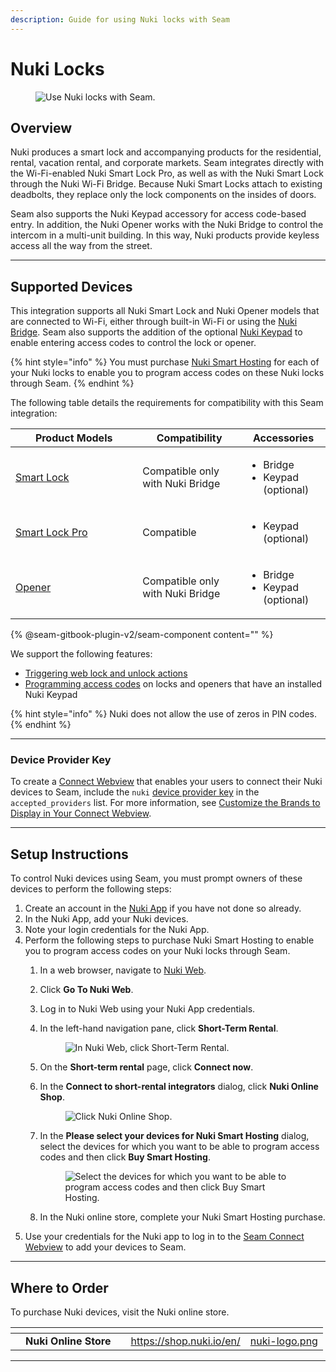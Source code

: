 ```yaml
---
description: Guide for using Nuki locks with Seam
---
```


# Nuki Locks

<figure><img src="../.gitbook/assets/nuki-manufacturer-page-cover-light.png" alt="Use Nuki locks with Seam."><figcaption></figcaption></figure>

## Overview

Nuki produces a smart lock and accompanying products for the residential, rental, vacation rental, and corporate markets. Seam integrates directly with the Wi-Fi-enabled Nuki Smart Lock Pro, as well as with the Nuki Smart Lock through the Nuki Wi-Fi Bridge. Because Nuki Smart Locks attach to existing deadbolts, they replace only the lock components on the insides of doors.

Seam also supports the Nuki Keypad accessory for access code-based entry. In addition, the Nuki Opener works with the Nuki Bridge to control the intercom in a multi-unit building. In this way, Nuki products provide keyless access all the way from the street.

***

## Supported Devices

This integration supports all Nuki Smart Lock and Nuki Opener models that are connected to Wi-Fi, either through built-in Wi-Fi or using the [Nuki Bridge](https://nuki.io/en/bridge/). Seam also supports the addition of the optional [Nuki Keypad](https://nuki.io/en/keypad-code/) to enable entering access codes to control the lock or opener.

{% hint style="info" %}
You must purchase [Nuki Smart Hosting](https://nuki.io/en/smart-hosting/) for each of your Nuki locks to enable you to program access codes on these Nuki locks through Seam.
{% endhint %}

The following table details the requirements for compatibility with this Seam integration:

<table><thead><tr><th width="187.33333333333331">Product Models</th><th>Compatibility</th><th>Accessories</th></tr></thead><tbody><tr><td><a href="https://nuki.io/en/smart-lock/">Smart Lock</a></td><td>Compatible only with Nuki Bridge</td><td><ul><li>Bridge</li><li>Keypad (optional)</li></ul></td></tr><tr><td><a href="https://nuki.io/en/smart-lock-pro/">Smart Lock Pro</a></td><td>Compatible</td><td><ul><li>Keypad (optional)</li></ul></td></tr><tr><td><a href="https://nuki.io/en/opener/">Opener</a></td><td>Compatible only with Nuki Bridge</td><td><ul><li>Bridge</li><li>Keypad (optional)</li></ul></td></tr></tbody></table>

{% @seam-gitbook-plugin-v2/seam-component content="<seam-supported-device-table
  endpoint="https://connect.getseam.com"
  client-session-token="seam_cst126DAjfor_2kxn8QAAEUkj3Zu4Nr1Aoauy"
  manufacturers='["Nuki"]'
/>" %}

We support the following features:

* [Triggering web lock and unlock actions](../products/smart-locks/lock-and-unlock.md)
* [Programming access codes](../products/smart-locks/access-codes/) on locks and openers that have an installed Nuki Keypad

{% hint style="info" %}
Nuki does not allow the use of zeros in PIN codes.
{% endhint %}

***

### Device Provider Key

To create a [Connect Webview](../core-concepts/connect-webviews/) that enables your users to connect their Nuki devices to Seam, include the `nuki` [device provider key](../api-clients/connect_webviews/#device-provider-keys) in the `accepted_providers` list. For more information, see [Customize the Brands to Display in Your Connect Webview](../core-concepts/connect-webviews/customizing-connect-webviews.md#customize-the-brands-to-display-in-your-connect-webviews).

***

## Setup Instructions

To control Nuki devices using Seam, you must prompt owners of these devices to perform the following steps:

1. Create an account in the [Nuki App](https://nuki.io/en/app/) if you have not done so already.
2. In the Nuki App, add your Nuki devices.
3. Note your login credentials for the Nuki App.
4. Perform the following steps to purchase Nuki Smart Hosting to enable you to program access codes on your Nuki locks through Seam.
   1. In a web browser, navigate to [Nuki Web](https://web.nuki.io/).
   2. Click **Go To Nuki Web**.
   3. Log in to Nuki Web using your Nuki App credentials.
   4.  In the left-hand navigation pane, click **Short-Term Rental**.

       <figure><img src="../.gitbook/assets/nuki-web-short-term-rental-page.png" alt="In Nuki Web, click Short-Term Rental."><figcaption></figcaption></figure>
   5. On the **Short-term rental** page, click **Connect now**.
   6.  In the **Connect to short-rental integrators** dialog, click **Nuki Online Shop**.

       <figure><img src="../.gitbook/assets/nuki-web-connect-short-rental-integrators-dialog-w-link.png" alt="Click Nuki Online Shop."><figcaption></figcaption></figure>
   7.  In the **Please select your devices for Nuki Smart Hosting** dialog, select the devices for which you want to be able to program access codes and then click **Buy Smart Hosting**.

       <figure><img src="../.gitbook/assets/nuki-web-select-devices-smart-hosting-dialog.png" alt="Select the devices for which you want to be able to program access codes and then click Buy Smart Hosting."><figcaption></figcaption></figure>
   8. In the Nuki online store, complete your Nuki Smart Hosting purchase.
5. Use your credentials for the Nuki app to log in to the [Seam Connect Webview](../core-concepts/connect-webviews/) to add your devices to Seam.

***

## Where to Order

To purchase Nuki devices, visit the Nuki online store.

<table data-view="cards"><thead><tr><th></th><th></th><th></th><th data-hidden data-card-target data-type="content-ref"></th><th data-hidden data-card-cover data-type="files"></th></tr></thead><tbody><tr><td></td><td><strong>Nuki Online Store</strong></td><td></td><td><a href="https://shop.nuki.io/en/">https://shop.nuki.io/en/</a></td><td><a href="../.gitbook/assets/nuki-logo.png">nuki-logo.png</a></td></tr></tbody></table>

***


